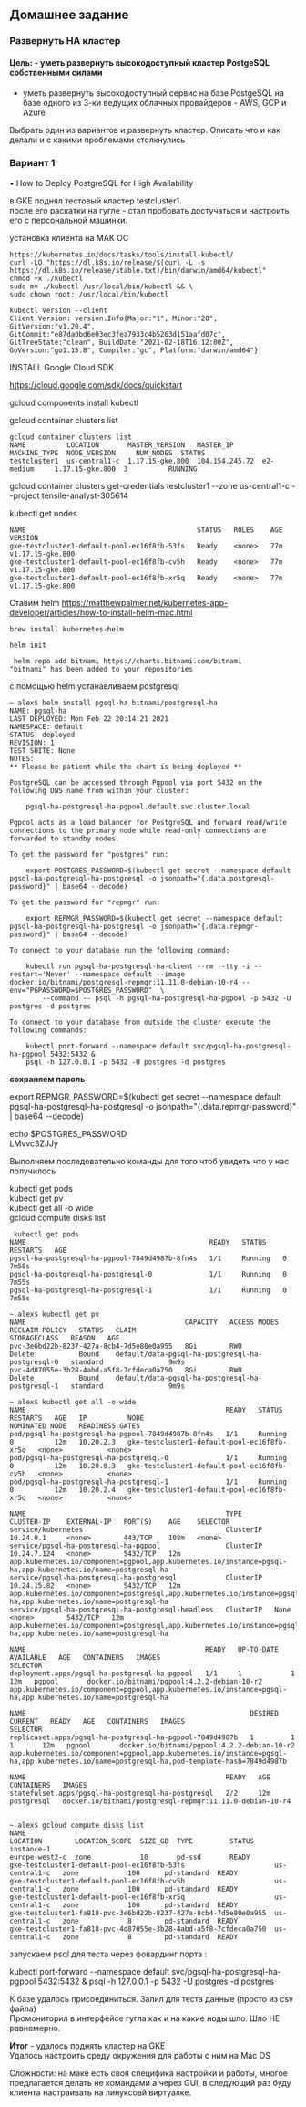 ## Домашнее задание ## 
### Развернуть HA кластер ###
#### Цель: - уметь развернуть высокодоступный кластер PostgeSQL собственными силами  ####

- уметь развернуть высокодоступный сервис на базе PostgeSQL на базе одного из 3-ки ведущих облачных провайдеров - AWS, GCP и Azure  

Выбрать один из вариантов и развернуть кластер. Описать что и как делали и с какими проблемами столкнулись  

### Вариант 1 ### 
• How to Deploy PostgreSQL for High Availability  

 в GKE поднял тестовый кластер testcluster1.   
 после его раскатки на гугле - стал пробовать достучаться и настроить его с персональной машинки.  
 
 
установка клиента на МАК ОС   

```
https://kubernetes.io/docs/tasks/tools/install-kubectl/
curl -LO "https://dl.k8s.io/release/$(curl -L -s https://dl.k8s.io/release/stable.txt)/bin/darwin/amd64/kubectl"
chmod +x ./kubectl
sudo mv ./kubectl /usr/local/bin/kubectl && \
sudo chown root: /usr/local/bin/kubectl

kubectl version --client
Client Version: version.Info{Major:"1", Minor:"20", GitVersion:"v1.20.4", GitCommit:"e87da0bd6e03ec3fea7933c4b5263d151aafd07c", GitTreeState:"clean", BuildDate:"2021-02-18T16:12:00Z", GoVersion:"go1.15.8", Compiler:"gc", Platform:"darwin/amd64"}

```
INSTALL Google Cloud SDK

https://cloud.google.com/sdk/docs/quickstart

gcloud components install kubectl

gcloud container clusters list  

```
gcloud container clusters list 
NAME          LOCATION       MASTER_VERSION   MASTER_IP       MACHINE_TYPE  NODE_VERSION     NUM_NODES  STATUS
testcluster1  us-central1-c  1.17.15-gke.800  104.154.245.72  e2-medium     1.17.15-gke.800  3          RUNNING
```

gcloud container clusters get-credentials testcluster1 --zone us-central1-c --project tensile-analyst-305614

 kubectl get nodes  
 
 ```
NAME                                          STATUS   ROLES    AGE   VERSION
gke-testcluster1-default-pool-ec16f8fb-53fs   Ready    <none>   77m   v1.17.15-gke.800
gke-testcluster1-default-pool-ec16f8fb-cv5h   Ready    <none>   77m   v1.17.15-gke.800
gke-testcluster1-default-pool-ec16f8fb-xr5q   Ready    <none>   77m   v1.17.15-gke.800
```


Ставим helm 
https://matthewpalmer.net/kubernetes-app-developer/articles/how-to-install-helm-mac.html  

```
brew install kubernetes-helm  

helm init  

 helm repo add bitnami https://charts.bitnami.com/bitnami  
"bitnami" has been added to your repositories  

```
c помощью helm устанавливаем postgresql    

```
~ alex$ helm install pgsql-ha bitnami/postgresql-ha
NAME: pgsql-ha
LAST DEPLOYED: Mon Feb 22 20:14:21 2021
NAMESPACE: default
STATUS: deployed
REVISION: 1
TEST SUITE: None
NOTES:
** Please be patient while the chart is being deployed **

PostgreSQL can be accessed through Pgpool via port 5432 on the following DNS name from within your cluster:

    pgsql-ha-postgresql-ha-pgpool.default.svc.cluster.local

Pgpool acts as a load balancer for PostgreSQL and forward read/write connections to the primary node while read-only connections are forwarded to standby nodes.

To get the password for "postgres" run:

    export POSTGRES_PASSWORD=$(kubectl get secret --namespace default pgsql-ha-postgresql-ha-postgresql -o jsonpath="{.data.postgresql-password}" | base64 --decode)

To get the password for "repmgr" run:

    export REPMGR_PASSWORD=$(kubectl get secret --namespace default pgsql-ha-postgresql-ha-postgresql -o jsonpath="{.data.repmgr-password}" | base64 --decode)

To connect to your database run the following command:

    kubectl run pgsql-ha-postgresql-ha-client --rm --tty -i --restart='Never' --namespace default --image docker.io/bitnami/postgresql-repmgr:11.11.0-debian-10-r4 --env="PGPASSWORD=$POSTGRES_PASSWORD"  \
        --command -- psql -h pgsql-ha-postgresql-ha-pgpool -p 5432 -U postgres -d postgres

To connect to your database from outside the cluster execute the following commands:

    kubectl port-forward --namespace default svc/pgsql-ha-postgresql-ha-pgpool 5432:5432 &
    psql -h 127.0.0.1 -p 5432 -U postgres -d postgres
```

**сохраняем пароль**   

export REPMGR_PASSWORD=$(kubectl get secret --namespace default pgsql-ha-postgresql-ha-postgresql -o jsonpath="{.data.repmgr-password}" | base64 --decode)

echo $POSTGRES_PASSWORD  
LMvvc3ZJJy  

Выполняем последовательно команды для того чтоб увидеть что у нас получилось   

kubectl get pods  
kubectl get pv  
kubectl get all -o wide  
gcloud compute disks list  


```
 kubectl get pods
NAME                                             READY   STATUS    RESTARTS   AGE
pgsql-ha-postgresql-ha-pgpool-7849d4987b-8fn4s   1/1     Running   0          7m55s
pgsql-ha-postgresql-ha-postgresql-0              1/1     Running   0          7m55s
pgsql-ha-postgresql-ha-postgresql-1              1/1     Running   0          7m55s

~ alex$ kubectl get pv
NAME                                       CAPACITY   ACCESS MODES   RECLAIM POLICY   STATUS   CLAIM                                              STORAGECLASS   REASON   AGE
pvc-3e6bd22b-8237-427a-8cb4-7d5e80e0a955   8Gi        RWO            Delete           Bound    default/data-pgsql-ha-postgresql-ha-postgresql-0   standard                9m9s
pvc-4d87055e-3b28-4abd-a5f8-7cfdeca0a750   8Gi        RWO            Delete           Bound    default/data-pgsql-ha-postgresql-ha-postgresql-1   standard                9m9s

~ alex$ kubectl get all -o wide
NAME                                                 READY   STATUS    RESTARTS   AGE   IP          NODE                                          NOMINATED NODE   READINESS GATES
pod/pgsql-ha-postgresql-ha-pgpool-7849d4987b-8fn4s   1/1     Running   0          12m   10.20.2.3   gke-testcluster1-default-pool-ec16f8fb-xr5q   <none>           <none>
pod/pgsql-ha-postgresql-ha-postgresql-0              1/1     Running   0          12m   10.20.0.3   gke-testcluster1-default-pool-ec16f8fb-cv5h   <none>           <none>
pod/pgsql-ha-postgresql-ha-postgresql-1              1/1     Running   0          12m   10.20.2.4   gke-testcluster1-default-pool-ec16f8fb-xr5q   <none>           <none>

NAME                                                 TYPE        CLUSTER-IP    EXTERNAL-IP   PORT(S)    AGE    SELECTOR
service/kubernetes                                   ClusterIP   10.24.0.1     <none>        443/TCP    108m   <none>
service/pgsql-ha-postgresql-ha-pgpool                ClusterIP   10.24.7.124   <none>        5432/TCP   12m    app.kubernetes.io/component=pgpool,app.kubernetes.io/instance=pgsql-ha,app.kubernetes.io/name=postgresql-ha
service/pgsql-ha-postgresql-ha-postgresql            ClusterIP   10.24.15.82   <none>        5432/TCP   12m    app.kubernetes.io/component=postgresql,app.kubernetes.io/instance=pgsql-ha,app.kubernetes.io/name=postgresql-ha
service/pgsql-ha-postgresql-ha-postgresql-headless   ClusterIP   None          <none>        5432/TCP   12m    app.kubernetes.io/component=postgresql,app.kubernetes.io/instance=pgsql-ha,app.kubernetes.io/name=postgresql-ha

NAME                                            READY   UP-TO-DATE   AVAILABLE   AGE   CONTAINERS   IMAGES                                        SELECTOR
deployment.apps/pgsql-ha-postgresql-ha-pgpool   1/1     1            1           12m   pgpool       docker.io/bitnami/pgpool:4.2.2-debian-10-r2   app.kubernetes.io/component=pgpool,app.kubernetes.io/instance=pgsql-ha,app.kubernetes.io/name=postgresql-ha

NAME                                                       DESIRED   CURRENT   READY   AGE   CONTAINERS   IMAGES                                        SELECTOR
replicaset.apps/pgsql-ha-postgresql-ha-pgpool-7849d4987b   1         1         1       12m   pgpool       docker.io/bitnami/pgpool:4.2.2-debian-10-r2   app.kubernetes.io/component=pgpool,app.kubernetes.io/instance=pgsql-ha,app.kubernetes.io/name=postgresql-ha,pod-template-hash=7849d4987b

NAME                                                 READY   AGE   CONTAINERS   IMAGES
statefulset.apps/pgsql-ha-postgresql-ha-postgresql   2/2     12m   postgresql   docker.io/bitnami/postgresql-repmgr:11.11.0-debian-10-r4


~ alex$ gcloud compute disks list
NAME                                                             LOCATION        LOCATION_SCOPE  SIZE_GB  TYPE         STATUS
instance-1                                                       europe-west2-c  zone            10       pd-ssd       READY
gke-testcluster1-default-pool-ec16f8fb-53fs                      us-central1-c   zone            100      pd-standard  READY
gke-testcluster1-default-pool-ec16f8fb-cv5h                      us-central1-c   zone            100      pd-standard  READY
gke-testcluster1-default-pool-ec16f8fb-xr5q                      us-central1-c   zone            100      pd-standard  READY
gke-testcluster1-fa818-pvc-3e6bd22b-8237-427a-8cb4-7d5e80e0a955  us-central1-c   zone            8        pd-standard  READY
gke-testcluster1-fa818-pvc-4d87055e-3b28-4abd-a5f8-7cfdeca0a750  us-central1-c   zone            8        pd-standard  READY

```
запускаем psql для теста через фовардинг порта :   

kubectl port-forward --namespace default svc/pgsql-ha-postgresql-ha-pgpool 5432:5432 & psql -h 127.0.0.1 -p 5432 -U postgres -d postgres


К базе удалось присоединиться. Залил для теста данные  (просто из csv файла)  
Промониторил в интерфейсе гугла как и на какие ноды шло. Шло НЕ равномерно.   

**Итог** - удалось поднять кластер на GKE  
Удалось настроить среду окружения для работы с ним на Mac OS    

Сложности: на маке есть своя специфика настройки и работы, многое предлагается делать не командами а через GUI,  в следующий раз буду клиента настраивать на линуксовй виртуалке. 




 